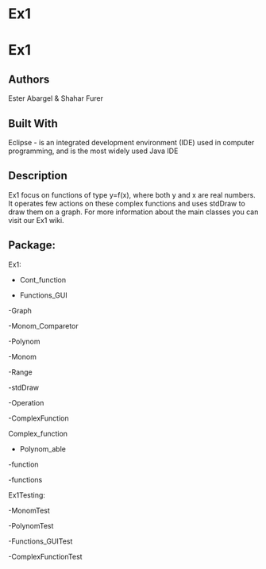 # Ex1
# Ex1
Authors
-
Ester Abargel & Shahar Furer

Built With
-
Eclipse - is an integrated development environment (IDE) used in computer programming, and is the most widely used Java IDE

Description
-
Ex1 focus on functions of type y=f(x), where both y and x are real numbers. It operates few actions on these complex functions and uses stdDraw to draw them on a graph. For more information about the main classes you can visit our Ex1 wiki.

Package:
-
Ex1:
- Cont_function 

- Functions_GUI

-Graph

-Monom_Comparetor

-Polynom

-Monom

-Range

-stdDraw

-Operation

-ComplexFunction

Complex_function

- Polynom_able

-function

-functions


Ex1Testing:

-MonomTest

-PolynomTest

-Functions_GUITest

-ComplexFunctionTest
